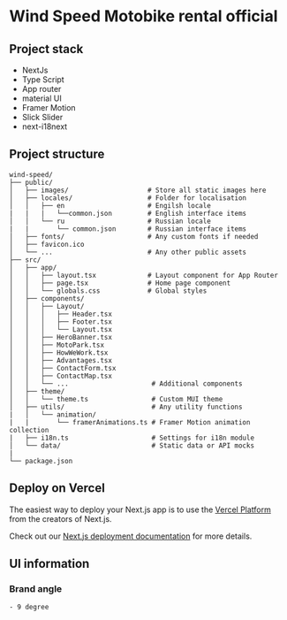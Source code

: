 # Wind Speed Motobike rental official

## Project stack

- NextJs
- Type Script
- App router
- material UI
- Framer Motion
- Slick Slider
- next-i18next

## Project structure

```
wind-speed/
├── public/
│   ├── images/                    # Store all static images here
│   ├── locales/                   # Folder for localisation
│   │   ├── en                     # Engilsh locale
|   |   |   └──common.json         # English interface items
│   │   └── ru                     # Russian locale
|   |       └── common.json        # Russian interface items
│   ├── fonts/                     # Any custom fonts if needed
│   ├── favicon.ico
│   └── ...                        # Any other public assets
├── src/
│   ├── app/
│   │   ├── layout.tsx             # Layout component for App Router
│   │   ├── page.tsx               # Home page component
│   │   └── globals.css            # Global styles
│   ├── components/
│   │   ├── Layout/
│   │   │   ├── Header.tsx
│   │   │   ├── Footer.tsx
│   │   │   └── Layout.tsx
│   │   ├── HeroBanner.tsx
│   │   ├── MotoPark.tsx
│   │   ├── HowWeWork.tsx
│   │   ├── Advantages.tsx
│   │   ├── ContactForm.tsx
│   │   ├── ContactMap.tsx
│   │   └── ...                     # Additional components
│   ├── theme/
│   │   └── theme.ts                # Custom MUI theme
│   ├── utils/                      # Any utility functions
|   │   └── animation/
|   |       └── framerAnimations.ts # Framer Motion animation collection
|   ├── i18n.ts                     # Settings for i18n module
│   └── data/                       # Static data or API mocks
|
└── package.json
```

## Deploy on Vercel

The easiest way to deploy your Next.js app is to use the [Vercel Platform](https://vercel.com/new?utm_medium=default-template&filter=next.js&utm_source=create-next-app&utm_campaign=create-next-app-readme) from the creators of Next.js.

Check out our [Next.js deployment documentation](https://nextjs.org/docs/deployment) for more details.

## UI information

### Brand angle

    - 9 degree
